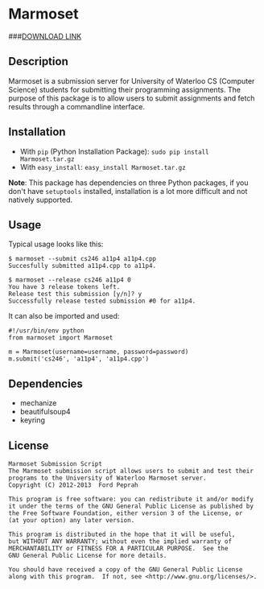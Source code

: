 Marmoset
========
###[DOWNLOAD LINK](http://raw.github.com/hkpeprah/marmoset/master/downloads/Marmoset.tar.gz)


Description
-----------
Marmoset is a submission server for University of Waterloo CS (Computer Science) students for submitting their programming assignments.  The purpose of this package is to allow users to submit assignments and fetch results through a commandline interface.  


Installation
------------
* With `pip` (Python Installation Package): `sudo pip install Marmoset.tar.gz`
* With `easy_install`: `easy_install Marmoset.tar.gz`

**Note**: This package has dependencies on three Python packages, if you don't have `setuptools` installed, installation is a lot more difficult and not natively supported.


Usage
-----
Typical usage looks like this:

    $ marmoset --submit cs246 a11p4 a11p4.cpp
    Succesfully submitted a11p4.cpp to a11p4.

    $ marmoset --release cs246 a11p4 0
    You have 3 release tokens left.
    Release test this submission [y/n]? y
    Successfully release tested submission #0 for a11p4.

It can also be imported and used:

    #!/usr/bin/env python
    from marmoset import Marmoset

    m = Marmoset(username=username, password=password)
    m.submit('cs246', 'a11p4', 'a11p4.cpp')


Dependencies
------------
* mechanize
* beautifulsoup4
* keyring


License
-------
    Marmoset Submission Script
    The Marmoset submission script allows users to submit and test their
    programs to the University of Waterloo Marmoset server.
    Copyright (C) 2012-2013  Ford Peprah

    This program is free software: you can redistribute it and/or modify
    it under the terms of the GNU General Public License as published by
    the Free Software Foundation, either version 3 of the License, or
    (at your option) any later version.

    This program is distributed in the hope that it will be useful,
    but WITHOUT ANY WARRANTY; without even the implied warranty of
    MERCHANTABILITY or FITNESS FOR A PARTICULAR PURPOSE.  See the
    GNU General Public License for more details.

    You should have received a copy of the GNU General Public License
    along with this program.  If not, see <http://www.gnu.org/licenses/>.
